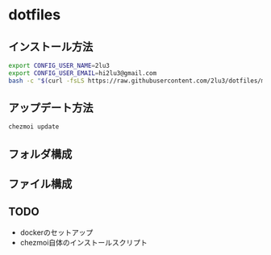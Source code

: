 # dotfiles

## インストール方法

```bash
export CONFIG_USER_NAME=2lu3
export CONFIG_USER_EMAIL=hi2lu3@gmail.com
bash -c "$(curl -fsLS https://raw.githubusercontent.com/2lu3/dotfiles/main/init.sh)"
```

## アップデート方法

```bash
chezmoi update
```


## フォルダ構成

## ファイル構成

## TODO

- dockerのセットアップ
- chezmoi自体のインストールスクリプト
